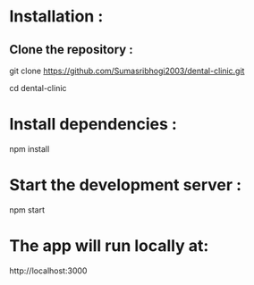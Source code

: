 # Installation :

## Clone the repository : 

git clone https://github.com/Sumasribhogi2003/dental-clinic.git

cd dental-clinic

# Install dependencies :
npm install

# Start the development server :
npm start

# The app will run locally at:
http://localhost:3000
